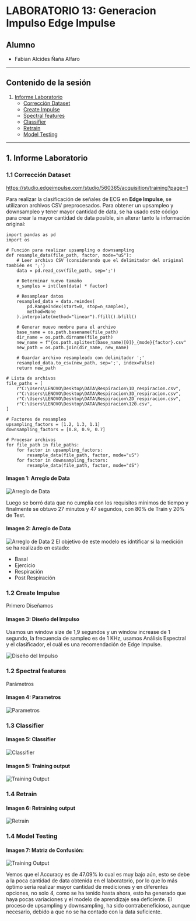# LABORATORIO 13: Generacion Impulso Edge Impulse
## Alumno
- Fabian Alcides Ñaña Alfaro


---

## Contenido de la sesión

1. [Informe Laboratorio](#id1)
    - [Corrección Dataset](#id2)
    - [Create Impulse](#id3)
    - [Spectral features](#id4)
    - [Classifier](#id5)
    - [Retrain](#id6)
    - [Model Testing](#id7)

---

## 1. Informe Laboratorio <a name="id1"></a>

### 1.1 Corrección Dataset <a name="id2"></a>
https://studio.edgeimpulse.com/studio/560365/acquisition/training?page=1 

Para realizar la clasificación de señales de ECG en **Edge Impulse**, se utilizaron archivos CSV preprocesados. Para obtener un upsampleo y downsampleo y tener mayor cantidad de data, se ha usado este código para crear la mayor cantidad de data posible, sin alterar tanto la información original:
```
import pandas as pd
import os

# Función para realizar upsampling o downsampling
def resample_data(file_path, factor, mode="uS"):
    # Leer archivo CSV (considerando que el delimitador del original también es ';')
    data = pd.read_csv(file_path, sep=';')
    
    # Determinar nuevo tamaño
    n_samples = int(len(data) * factor)
    
    # Resamplear datos
    resampled_data = data.reindex(
        pd.RangeIndex(start=0, stop=n_samples),
        method=None
    ).interpolate(method="linear").ffill().bfill()
    
    # Generar nuevo nombre para el archivo
    base_name = os.path.basename(file_path)
    dir_name = os.path.dirname(file_path)
    new_name = f"{os.path.splitext(base_name)[0]}_{mode}{factor}.csv"
    new_path = os.path.join(dir_name, new_name)
    
    # Guardar archivo resampleado con delimitador ';'
    resampled_data.to_csv(new_path, sep=';', index=False)
    return new_path

# Lista de archivos
file_paths = [
    r"C:\Users\LENOVO\Desktop\DATA\Respiracion\1D_respiracion.csv",
    r"C:\Users\LENOVO\Desktop\DATA\Respiracion\3D_respiracion.csv",
    r"C:\Users\LENOVO\Desktop\DATA\Respiracion\2D_respiracion.csv",
    r"C:\Users\LENOVO\Desktop\DATA\Respiracion\120.csv",
]

# Factores de resampleo
upsampling_factors = [1.2, 1.3, 1.1]
downsampling_factors = [0.8, 0.9, 0.7]

# Procesar archivos
for file_path in file_paths:
    for factor in upsampling_factors:
        resample_data(file_path, factor, mode="uS")
    for factor in downsampling_factors:
        resample_data(file_path, factor, mode="dS")

```
#### Imagen 1: Arreglo de Data
![Arreglo de Data](./Imagenes/Arreglo_data.jpeg)

Luego se borró data que no cumplía con los requisitos mínimos de tiempo y finalmente se obtuvo 27 minutos y 47 segundos, con 80% de Train y 20% de Test.

#### Imagen 2: Arreglo de Data
![Arreglo de Data 2](./Imagenes/Arreglo_data_2.jpeg)
El objetivo de este modelo es idntificar si la medición se ha realizado en estado:
 - Basal
 - Ejercicio
 - Respiración
 - Post Respiración
 

### 1.2 Create Impulse <a name="id3"></a>
Primero Diseñamos
#### Imagen 3: Diseño del Impulso
Usamos un window size de 1,9 segundos y un window increase de 1 segundo, la frecuencia de sampleo es de 1 KHz, usamos Análisis Espectral y el clasificador, el cuál es una recomendación de Edge Impulse.

![Diseño del Impulso](./Imagenes/Diseño_impulse.jpeg)

### 1.2 Spectral features <a name="id4"></a>
Parámetros 
#### Imagen 4: Parametros
![Parametros](./Imagenes/Parametros.jpeg)

### 1.3 Classifier <a name="id5"></a>
#### Imagen 5: Classifier
![Classifier](./Imagenes/features.jpeg)


#### Imagen 5: Training output
![Training Output](./Imagenes/Accuracy.jpeg)

### 1.4 Retrain <a name="id6"></a>
#### Imagen 6: Retraining output
![Retrain](./Imagenes/Retrain.jpeg)

### 1.4 Model Testing <a name="id7"></a>
#### Imagen 7: Matriz de Confusión:


![Training Output](./Imagenes/Matriz_confusion.jpeg)

Vemos que el Accuracy es de 47.09% lo cual es muy bajo aún, esto se debe a la poca cantidad de data obtenida en el laboratorio, por lo que lo más óptimo sería realizar mayor cantidad de mediciones y en diferentes opciones, no solo 4, como se ha tenido hasta ahora, esto ha generado que haya pocas variaciones y el modelo de aprendizaje sea deficiente.
El proceso de upsampling y downsampling, ha sido contrabeneficioso, aunque necesario, debido a que no se ha contado con la data suficiente.
